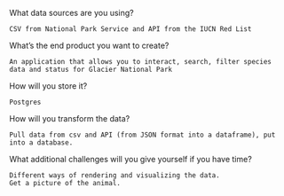 What data sources are you using?


    CSV from National Park Service and API from the IUCN Red List
What’s the end product you want to create?


    An application that allows you to interact, search, filter species data and status for Glacier National Park
How will you store it?


    Postgres


How will you transform the data?


    Pull data from csv and API (from JSON format into a dataframe), put into a database.


What additional challenges will you give yourself if you have time?


    Different ways of rendering and visualizing the data.
    Get a picture of the animal.